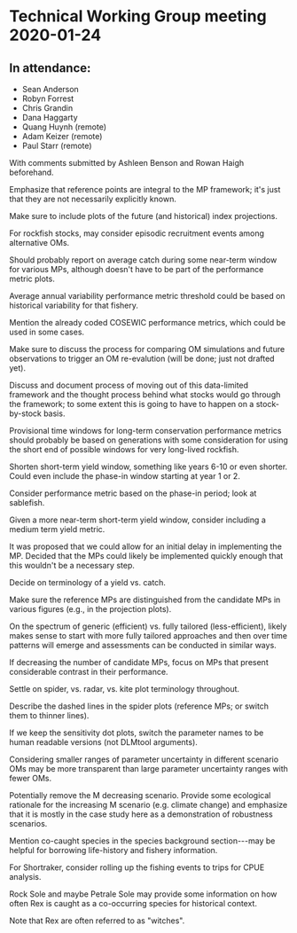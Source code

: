 # Technical Working Group meeting 2020-01-24

## In attendance:

- Sean Anderson
- Robyn Forrest
- Chris Grandin
- Dana Haggarty
- Quang Huynh (remote)
- Adam Keizer (remote)
- Paul Starr (remote)

With comments submitted by Ashleen Benson and Rowan Haigh beforehand.

Emphasize that reference points are integral to the MP framework; it's just that they are not necessarily explicitly known.

Make sure to include plots of the future (and historical) index projections.

For rockfish stocks, may consider episodic recruitment events among alternative OMs.

Should probably report on average catch during some near-term window for various MPs, although doesn't have to be part of the performance metric plots.

Average annual variability performance metric threshold could be based on historical variability for that fishery.

Mention the already coded COSEWIC performance metrics, which could be used in some cases.

Make sure to discuss the process for comparing OM simulations and future observations to trigger an OM re-evalution (will be done; just not drafted yet).

Discuss and document process of moving out of this data-limited framework and the thought process behind what stocks would go through the framework; to some extent this is going to have to happen on a stock-by-stock basis.

Provisional time windows for long-term conservation performance metrics should probably be based on generations with some consideration for using the short end of possible windows for very long-lived rockfish.

Shorten short-term yield window, something like years 6-10 or even shorter. Could even include the phase-in window starting at year 1 or 2.

Consider performance metric based on the phase-in period; look at sablefish.

Given a more near-term short-term yield window, consider including a medium term yield metric.

It was proposed that we could allow for an initial delay in implementing the MP. Decided that the MPs could likely be implemented quickly enough that this wouldn't be a necessary step.

Decide on terminology of a yield vs. catch.

Make sure the reference MPs are distinguished from the candidate MPs in various figures (e.g., in the projection plots).

On the spectrum of generic (efficient) vs. fully tailored (less-efficient), likely makes sense to start with more fully tailored approaches and then over time patterns will emerge and assessments can be conducted in similar ways.

If decreasing the number of candidate MPs, focus on MPs that present considerable contrast in their performance.

Settle on spider, vs. radar, vs. kite plot terminology throughout.

Describe the dashed lines in the spider plots (reference MPs; or switch them to thinner lines).

If we keep the sensitivity dot plots, switch the parameter names to be human readable versions (not DLMtool arguments).

Considering smaller ranges of parameter uncertainty in different scenario OMs may be more transparent than large parameter uncertainty ranges with fewer OMs.

Potentially remove the M decreasing scenario. Provide some ecological rationale for the increasing M scenario (e.g. climate change) and emphasize that it is mostly in the case study here as a demonstration of robustness scenarios.

Mention co-caught species in the species background section---may be helpful for borrowing life-history and fishery information.

For Shortraker, consider rolling up the fishing events to trips for CPUE analysis.

Rock Sole and maybe Petrale Sole may provide some information on how often Rex is caught as a co-occurring species for historical context.

Note that Rex are often referred to as "witches".




